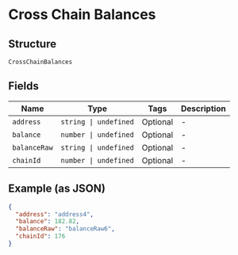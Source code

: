 
# Cross Chain Balances

## Structure

`CrossChainBalances`

## Fields

| Name | Type | Tags | Description |
|  --- | --- | --- | --- |
| `address` | `string \| undefined` | Optional | - |
| `balance` | `number \| undefined` | Optional | - |
| `balanceRaw` | `string \| undefined` | Optional | - |
| `chainId` | `number \| undefined` | Optional | - |

## Example (as JSON)

```json
{
  "address": "address4",
  "balance": 182.82,
  "balanceRaw": "balanceRaw6",
  "chainId": 176
}
```

